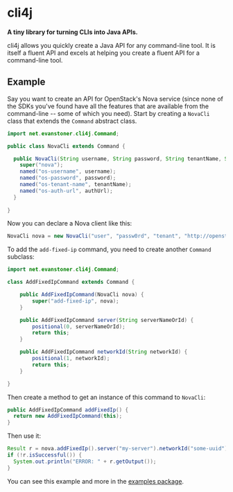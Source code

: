 # cli4j

**A tiny library for turning CLIs into Java APIs.**

cli4j allows you quickly create a Java API for any command-line tool. It is itself a fluent API and excels at helping you create a fluent API for a command-line tool.

## Example

Say you want to create an API for OpenStack's Nova service (since none of the SDKs you've found have all the features that are available from the command-line -- some of which you need). Start by creating a `NovaCli` class that extends the `Command` abstract class.

```java
import net.evanstoner.cli4j.Command;

public class NovaCli extends Command {

  public NovaCli(String username, String password, String tenantName, String authUrl) {
    super("nova");
    named("os-username", username);
    named("os-password", password);
    named("os-tenant-name", tenantName);
    named("os-auth-url", authUrl);
  }
  
}
```

Now you can declare a Nova client like this:

```java
NovaCli nova = new NovaCli("user", "passw0rd", "tenant", "http://openstack-server:5000");
```

To add the `add-fixed-ip` command, you need to create another `Command` subclass:

```java
import net.evanstoner.cli4j.Command;

class AddFixedIpCommand extends Command {

    public AddFixedIpCommand(NovaCli nova) {
        super("add-fixed-ip", nova);
    }

    public AddFixedIpCommand server(String serverNameOrId) {
        positional(0, serverNameOrId);
        return this;
    }

    public AddFixedIpCommand networkId(String networkId) {
        positional(1, networkId);
        return this;
    }

}

```

Then create a method to get an instance of this command to `NovaCli`:

```java
public AddFixedIpCommand addFixedIp() {
  return new AddFixedIpCommand(this);
}
```

Then use it:

```java
Result r = nova.addFixedIp().server("my-server").networkId("some-uuid").exec();
if (!r.isSuccessful()) {
  System.out.println("ERROR: " + r.getOutput());
}
```

You can see this example and more in the [examples package](https://github.com/evanstoner/cli4j/tree/master/src/main/java/net/evanstoner/cli4j/examples).

